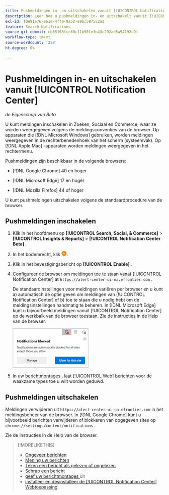 ```yaml
---
title: Pushmeldingen in- en uitschakelen vanuit [!UICONTROL Notification Center]
description: Leer hoe u pushmeldingen in- en uitschakelt vanuit [!UICONTROL Notification Center] .
exl-id: f0e91e76-eb1e-4ff0-9a52-e9bc587552a2
feature: Search Notifications
source-git-commit: cb65108fcc60c11b901e3b43c292ad5a94192b9f
workflow-type: tm+mt
source-wordcount: '258'
ht-degree: 0%

---
```


# Pushmeldingen in- en uitschakelen vanuit [!UICONTROL Notification Center]

*de Eigenschap van Beta*

U kunt meldingen inschakelen in Zoeken, Sociaal en Commerce, waar ze worden weergegeven volgens de meldingsconventies van de browser. Op apparaten die [!DNL Microsoft Windows] gebruiken, worden meldingen weergegeven in de rechterbenedenhoek van het scherm (systeemvak). Op [!DNL Apple Mac] -apparaten worden meldingen weergegeven in het rechtermenu.

Pushmeldingen zijn beschikbaar in de volgende browsers:

* [!DNL Google Chrome] 40 en hoger

* [!DNL Microsoft Edge] 17 en hoger

* [!DNL Mozilla Firefox] 44 of hoger

U kunt pushmeldingen uitschakelen volgens de standaardprocedure van de browser.

## Pushmeldingen inschakelen

1. Klik in het hoofdmenu op **[!UICONTROL Search, Social, & Commerce]** > **[!UICONTROL Insights & Reports]** > **[!UICONTROL Notification Center Beta]** .

2. In het bodemrecht, klik ![ laat dupberichten ](/help/search-social-commerce/assets/notifications-push.png " toe duw berichten ").

3. Klik in het bevestigingsbericht op **[!UICONTROL Enable]** .

4. Configureer de browser om meldingen toe te staan vanaf [!UICONTROL Notification Center] at `https://alert-center-ui-na.efrontier.com` .

   De standaardinstellingen voor meldingen variëren per browser en u kunt a) automatisch de optie geven om meldingen van [!UICONTROL Notification Center] of b) toe te staan die u nodig hebt om de meldingsinstellingen handmatig te beheren. In [!DNL Microsoft Edge] kunt u bijvoorbeeld meldingen vanuit [!UICONTROL Notification Center] op de werkbalk van de browser toestaan. Zie de instructies in de Help van de browser.

   ![ waar te om berichtmontages in Microsoft Edge te beheren ](/help/search-social-commerce/assets/notifications-blocked-dialog.png " waar te om berichtmontages in Microsoft Edge te beheren ")

5. In uw [ berichtmontages ](notification-edit.md), laat [!UICONTROL Web] berichten voor de waakzame types toe u wilt worden geduwd.

## Pushmeldingen uitschakelen

Meldingen verwijderen uit `https://alert-center-ui-na.efrontier.com` in het meldingsbeheer van de browser. In [!DNL Google Chrome] kunt u bijvoorbeeld berichten verwijderen of blokkeren van opgegeven sites op `chrome://settings/content/notifications` .

Zie de instructies in de Help van de browser.

>[!MORELIKETHIS]
>
>* [ Ongeveer berichten ](/help/search-social-commerce/notifications/notification-about.md)
>* [ Mening uw berichten ](notification-view.md)
>* [ Teken een bericht als gelezen of ongelezen ](notification-mark-read-unread.md)
>* [ Schrap een bericht ](notification-delete.md)
>* [ geef uw berichtmontages ](notification-edit.md) uit
>* [ installeer en desinstalleer de [!UICONTROL Notification Center] Webtoepassing ](notification-app-install-uninstall.md)
